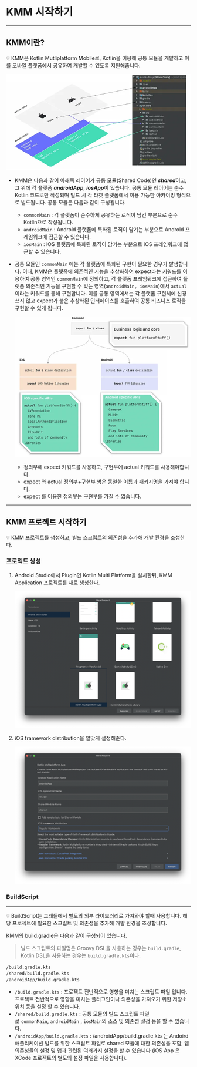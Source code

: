 # KMM 시작하기

---

## KMM이란?

<aside>
💡 KMM은 Kotlin Mutliplatform Mobile로, Kotlin을 이용해 공통 모듈을 개발하고 이를 모바일 플랫폼에서 공유하여 개발할 수 있도록 지원해줍니다.

</aside>

![KMM 구조 트리](img/kmm_structure_tree.png)

- KMM은 다음과 같이 아래쪽 레이어가 공통 모듈(Shared Code)인 ***shared***이고, 그 위에 각 플랫폼 ***androidApp***, ***iosApp***이 있습니다. 공통 모듈 레이어는 순수 Kotlin 코드로만 작성되며 빌드 시 각 타겟 플랫폼에서 이용 가능한 아카이빙 형식으로 빌드됩니다. 공통 모듈은 다음과 같이 구성됩니다.
    - `commonMain` : 각 플랫폼이 순수하게 공유하는 로직이 담긴 부분으로 순수 Kotlin으로 작성됩니다.
    - `androidMain` : Android 플랫폼에 특화된 로직이 담기는 부분으로 Android 프레임워크에 접근할 수 있습니다.
    - `iosMain` : iOS 플랫폼에 특화된 로직이 담기는 부분으로 iOS 프레임워크에 접근할 수 있습니다.
- 공통 모듈인 `commonMain` 에는 각 플랫폼에 특화된 구현이 필요한 경우가 발생합니다. 이때,  KMM은 플랫폼에 의존적인 기능을 추상화하여 expect라는 키워드를 이용하여 공통 영역인 `commonMain`에 정의하고, 각 플랫폼 프레임워크에 접근하여 플랫폼 의존적인 기능을 구현할 수 있는 영역(`androidMain, iosMain`)에서 `actual`이라는 키워드를 통해 구현합니다. 이를 공통 영역에서는 각 플랫폼 구현체에 신경쓰지 않고 expect가 붙은 추상화된 인터페이스를 호출하여 공통 비즈니스 로직을 구현할 수 있게 됩니다.
    
    ![KMM구조](img/kmm_structure.png)
    
    - 정의부에 expect 키워드를 사용하고, 구현부에 actual 키워드를 사용해야합니다.
    - expect 와 actual 정의부+구현부 쌍은 동일한 이름과 패키지명을 가져야 합니다.
    - expect 를 이용한 정의부는 구현부를 가질 수 없습니다.

---

## KMM 프로젝트 시작하기

<aside>
💡 KMM 프로젝트를 생성하고, 빌드 스크립트의 의존성을 추가해 개발 환경을 조성한다.

</aside>

### 프로젝트 생성

1. Android Studio에서 Plugin인 Kotlin Multi Platform을 설치한뒤, KMM Application 프로젝트를 새로 생성한다.
    
    ![KMM 프로젝트 생성하기 (1)](img/create_new_project.png)
    
2. iOS framework distribution을 알맞게 설정해준다.
    
    ![KMM 프로젝트 생성하기 (2)](img/create_new_project_name.png)
    

### BuildScript

---

<aside>
💡 BuildScript는 그래들에서 별도의 외부 라이브러리르 가져와야 할때 사용합니다. 해당 프로젝트에 필요한 스크립트 및 의존성을 추가해 개발 환경을 조성합니다.

</aside>

KMM의 build.gradle은 다음과 같이 구성되어 있습니다.

> 빌드 스크립트의 파일명은 Groovy DSL을 사용하는 경우는 `build.gradle`, Kotlin DSL을 사용하는 경우는 `build.gradle.kts`이다.
> 

```markdown
/build.gradle.kts
/shared/build.gradle.kts
/androidApp/build.gradle.kts
```

- `/build.gradle.kts` : 프로젝트 전반적으로 영향을 미치는 스크립트 파일 입니다. 프로젝트 전반적으로 영향을 미치는 플러그인이나 의존성을 가져오기 위한 저장소 위치 등을 설정 할 수 있습니다.
- `/shared/build.gradle.kts` : 공통 모듈의 빌드 스크립트 파일로 `commonMain`, `androidMain` , `iosMain`의 소스 및 의존성 설정 등을 할 수 있습니다.
- `/androidApp/build.gradle.kts` : /androidApp/build.gradle.kts 는 Andoird 애플리케이션 빌드를 위한 스크립트 파일로 shared 모듈에 대한 의존성을 포함, 앱 의존성들의 설정 및 앱과 관련된 여러가지 설정을 할 수 있습니다 (iOS App 은 XCode 프로젝트의 별도의 설정 파일을 사용합니다).
